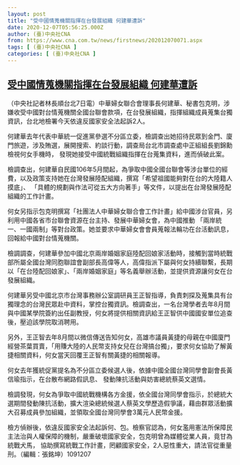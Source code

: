 ```yaml
---
layout: post
title: "受中國情蒐機關指揮在台發展組織 何建華遭訴"
date: 2020-12-07T05:56:25.000Z
author: (臺)中央社CNA
from: https://www.cna.com.tw/news/firstnews/202012070071.aspx
tags: [ (臺)中央社CNA ]
categories: [ (臺)中央社CNA ]
---
```

<!--1607320585000-->
[受中國情蒐機關指揮在台發展組織 何建華遭訴](https://www.cna.com.tw/news/firstnews/202012070071.aspx)
------

<div>
<div></div><div class="paragraph"><p>（中央社記者林長順台北7日電）中華婦女聯合會理事長何建華、秘書包克明，涉嫌收受中國對台情蒐機關全國台聯會款項，在台發展組織，指揮組織成員蒐集台獨資訊，台北地檢署今天依違反國家安全法起訴2人。</p><p>何建華去年代表中華統一促進黨參選不分區立委，檢調查出她招待民眾到金門、廈門旅遊，涉及賄選，展開搜索、約談行動，調查局台北市調查處中正組組長劉錦勳檢視何女手機時， 發現她接受中國統戰組織指揮在台蒐集資料，進而偵破此案。</p><p>檢調查出，何建華自民國106年5月間起，為爭取中國全國台聯會等涉台單位的經費，以及政策支持她在台灣發展陸配組織，撰寫「希望祖國能夠對在台的大陸籍人摸底」、 「具體的規劃與作法可從五大方向著手」等文件，以提出在台灣發展陸配組織的工作計畫。</p><p>何女另指示包克明撰寫「社團法人中華婦女聯合會工作計畫」給中國涉台官員，另利用中國各省市台聯會資源在台主持、發展中華婦女會，為中國推動 「兩岸統一、一國兩制」等對台政策。她並要求中華婦女會會員蒐報法輪功在台活動訊息，回報給中國對台情蒐機關。</p><p>檢調調查，何建華參加中國北京兩岸婚姻家庭陸配回娘家活動時，接觸到當時統戰部所屬全國台灣同胞聯誼會副部長高偉等人，高偉指派下屬與何女持續聯繫，長期以「在台陸配回娘家」、「兩岸婚姻家庭」等名義舉辦活動，並提供資源讓何女在台發展組織。</p><p>何建華另受中國北京市台灣事務辦公室調研員王正智指導，負責刺探及蒐集具有台獨理念的台灣民眾赴中資料，掌控台獨資訊。檢調查出，一名台灣學者去年8月間與中國某學院簽約出任副教授，何女將提供相關資訊給王正智供中國國安單位追查後，壓迫該學院取消聘用。</p><p>另外，王正智去年8月間以微信傳送告知何女，高雄市議員黃捷的母親在中國廈門經營茶葉買賣，「用賺大陸的人民幣支持女兒在台灣搞台獨」，要求何女協助了解黃捷相關資料，何女當天回覆王正智有關黃捷的相關報導。</p><p>何女去年獲統促黨提名為不分區立委候選人後，依據中國全國台灣同學會副會長黃信瑜指示，在台散布網路假訊息、 發動陳抗活動與妨害總統蔡英文選情。</p><p>檢調發現，何女為爭取中國統戰機構各方金援，依全國台灣同學會指示，於總統大選期間發動陳抗活動，擴大渲染總統候選人蔡英文學歷造假爭議，藉由群眾活動擴大召募成員參加組織，並領取全國台灣同學會3萬元人民幣金援。</p><p>檢方偵辦後，依違反國家安全法起訴何、包。檢察官認為，何女濫用憲法所保障民主法治與人權保障的機制，嚴重破壞國家安全，包克明曾為媒體從業人員，竟甘為統戰犬馬， 協助撰寫統戰工作計畫，罔顧國家安全，2人惡性重大，請法官從重量刑。（編輯：張銘坤）1091207</p></div>
</div>
